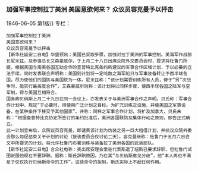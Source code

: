 ### 加强军事控制拉丁美洲  美国意欲何来？  众议员容克曼予以抨击

1946-06-05
第1版()
专栏：

    加强军事控制拉丁美洲
    美国意欲何来？
    众议员容克曼予以抨击
    【新华社延安二日电】华盛顿讯：美国已采取步骤，加强对拉丁美洲的军事控制。美海军作战部长尼米兹，及参谋总长艾森豪威尔，于上月二十八日出席众院外交委员会时，要求将杜鲁门所提，根据美国与南美各国互助合作的查普特比克条约所建议的军事合作区域计划，予以必要的立法手续。同时发表联合声明称：美国刻计划将一定吨数之海军船只与军事装备转让予西半球各国，尽力使他们的国防与美国联为一体。尼米兹称：“该计划需要训练所有人员，俾于“另”次战争时，能实行最高度合作”。艾森豪威尔则称：该计划将以同样步骤，使西半球各国之陆军与空军制，得与美国互相符合。
    国务卿贝纳斯上月二十九日在同一会议上，亦发表关于与美洲军事合作之声明。贝氏称：军事合作计划中，规定“于必要时，得使用广泛计划之目标。为扩充训练之设施，并使美国之军事设备，在某种条件下移交予其他国家”。并称：同样之军事合作计划，将扩及加拿大，贝氏末称：“根据查普特比克协定所签订的条约批准后，美洲各国联防及集体行动之原则，即告正式确立。
    此一计划宣布后，众院议员容克曼，即谴责该计划为伪装之另一巨大租借计划，并抗议众院外委会那么匆促结束关于计划的讨论（按该委员会仅讨论二天）。容克曼继称：杜鲁门于五月六日咨文中所要求的计划，将允许杜鲁门布署训练与装备拉丁美洲各国的武装部队。
    【新华社延安二日电】合众社电称：美出席安理会常驻代表斯退丁纽斯已要求辞职，但杜鲁门试图说服他现在不要辞职。据称：斯氏辞职原因，乃在其“与贝纳斯意见分歧”，他“本人再也不满足于仅仅执行贝纳斯命令的工作”，这些命令的拟制，斯氏实际上不起任何作用。
